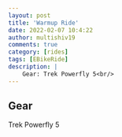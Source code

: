 ```yaml
---
layout: post
title: 'Warmup Ride'
date: 2022-02-07 10:4:22
author: multishiv19
comments: true
category: [rides]
tags: [EBikeRide]
description: |
    Gear: Trek Powerfly 5<br/>
---
```


## Gear
Trek Powerfly 5



<div width='100%' class='strava-embed-placeholder' data-embed-type='activity' data-embed-id='6647207801'></div>
<script src='https://strava-embeds.com/embed.js'></script>
